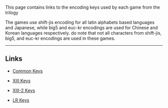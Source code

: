 This page contains links to the encoding keys used by each game from the trilogy

The games use shift-jis encoding for all latin alphabets based languages and Japanese, while big5 and euc-kr encodings are used for Chinese and Korean languages respectively. do note that not all characters from shift-jis, big5, and euc-kr encodings are used in these games.
***

## Links

* [Common Keys](encoding-keys-common.md)

* [XIII Keys](encoding-keys-xiii.md)

* [XIII-2 Keys](encoding-keys-xiii2.md)

* [LR Keys](encoding-keys-lr.md)
